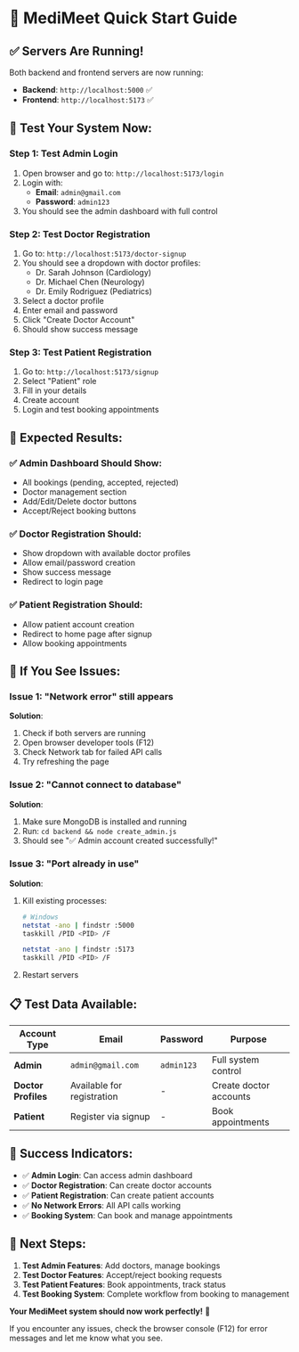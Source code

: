 # 🚀 MediMeet Quick Start Guide

## ✅ **Servers Are Running!**

Both backend and frontend servers are now running:
- **Backend**: `http://localhost:5000` ✅
- **Frontend**: `http://localhost:5173` ✅

## 🧪 **Test Your System Now:**

### **Step 1: Test Admin Login**
1. Open browser and go to: `http://localhost:5173/login`
2. Login with:
   - **Email**: `admin@gmail.com`
   - **Password**: `admin123`
3. You should see the admin dashboard with full control

### **Step 2: Test Doctor Registration**
1. Go to: `http://localhost:5173/doctor-signup`
2. You should see a dropdown with doctor profiles:
   - Dr. Sarah Johnson (Cardiology)
   - Dr. Michael Chen (Neurology)
   - Dr. Emily Rodriguez (Pediatrics)
3. Select a doctor profile
4. Enter email and password
5. Click "Create Doctor Account"
6. Should show success message

### **Step 3: Test Patient Registration**
1. Go to: `http://localhost:5173/signup`
2. Select "Patient" role
3. Fill in your details
4. Create account
5. Login and test booking appointments

## 🎯 **Expected Results:**

### **✅ Admin Dashboard Should Show:**
- All bookings (pending, accepted, rejected)
- Doctor management section
- Add/Edit/Delete doctor buttons
- Accept/Reject booking buttons

### **✅ Doctor Registration Should:**
- Show dropdown with available doctor profiles
- Allow email/password creation
- Show success message
- Redirect to login page

### **✅ Patient Registration Should:**
- Allow patient account creation
- Redirect to home page after signup
- Allow booking appointments

## 🔧 **If You See Issues:**

### **Issue 1: "Network error" still appears**
**Solution**: 
1. Check if both servers are running
2. Open browser developer tools (F12)
3. Check Network tab for failed API calls
4. Try refreshing the page

### **Issue 2: "Cannot connect to database"**
**Solution**:
1. Make sure MongoDB is installed and running
2. Run: `cd backend && node create_admin.js`
3. Should see "✅ Admin account created successfully!"

### **Issue 3: "Port already in use"**
**Solution**:
1. Kill existing processes:
   ```bash
   # Windows
   netstat -ano | findstr :5000
   taskkill /PID <PID> /F
   
   netstat -ano | findstr :5173
   taskkill /PID <PID> /F
   ```
2. Restart servers

## 📋 **Test Data Available:**

| Account Type | Email | Password | Purpose |
|-------------|-------|----------|---------|
| **Admin** | `admin@gmail.com` | `admin123` | Full system control |
| **Doctor Profiles** | Available for registration | - | Create doctor accounts |
| **Patient** | Register via signup | - | Book appointments |

## 🎉 **Success Indicators:**

- ✅ **Admin Login**: Can access admin dashboard
- ✅ **Doctor Registration**: Can create doctor accounts
- ✅ **Patient Registration**: Can create patient accounts
- ✅ **No Network Errors**: All API calls working
- ✅ **Booking System**: Can book and manage appointments

## 🚀 **Next Steps:**

1. **Test Admin Features**: Add doctors, manage bookings
2. **Test Doctor Features**: Accept/reject booking requests
3. **Test Patient Features**: Book appointments, track status
4. **Test Booking System**: Complete workflow from booking to management

**Your MediMeet system should now work perfectly!** 🎯

If you encounter any issues, check the browser console (F12) for error messages and let me know what you see. 